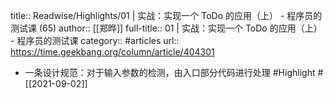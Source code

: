 title:: Readwise/Highlights/01 | 实战：实现一个 ToDo 的应用（上） - 程序员的测试课 (65)
author:: [[郑晔]]
full-title:: 01 | 实战：实现一个 ToDo 的应用（上） - 程序员的测试课
category:: #articles
url:: https://time.geekbang.org/column/article/404301

- 一条设计规范：对于输入参数的检测，由入口部分代码进行处理 #Highlight #[[2021-09-02]]